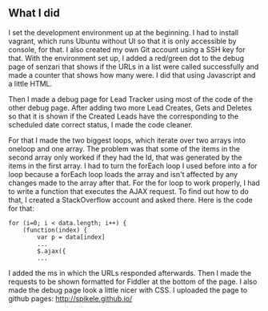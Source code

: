 What I did
----------
I set the development environment up at the beginning. I had to install vagrant, which runs Ubuntu without UI so that
it is only accessible by console, for that.
I also created my own Git account using a SSH key for that.
With the environment set up, I added a red/green dot to the debug page of senzari that shows if the URLs in a list were
called successfully and made a counter that shows how many were. I did that using Javascript and a little HTML.

Then I made a debug page for Lead Tracker using most of the code of the other debug page. After adding two more
Lead Creates, Gets and Deletes so that it is shown if the Created Leads have the corresponding to the scheduled date
correct status, I made the code cleaner.

For that I made the two biggest loops, which iterate over two arrays into oneloop and one array.
The problem was that some of the items in the second array only worked if they had the Id, that was
generated by the items in the first array. I had to turn the forEach loop I used before into a for loop
because a forEach loop loads the array and isn't affected by any changes made to the array after that.
For the for loop to work properly, I had to write a function that executes the AJAX request. 
To find out how to do that, I created a StackOverflow account and asked there.
Here is the code for that:

    for (i=0; i < data.length; i++) {
        (function(index) {
            var p = data[index]
            ...
            $.ajax({
            ...
  	  
I added the ms in which the URLs responded afterwards. Then I made the requests to be shown formatted for Fiddler at
the bottom of the page.
I also made the debug page look a little nicer with CSS.
I uploaded the page to github pages: http://spikele.github.io/
